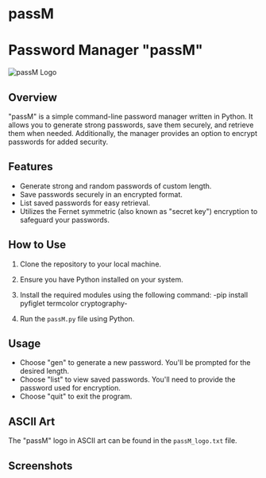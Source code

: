 # passM

# Password Manager "passM"

![passM Logo](passM_logo.png)

## Overview

"passM" is a simple command-line password manager written in Python. It allows you to generate strong passwords, save them securely, and retrieve them when needed. Additionally, the manager provides an option to encrypt passwords for added security.

## Features

- Generate strong and random passwords of custom length.
- Save passwords securely in an encrypted format.
- List saved passwords for easy retrieval.
- Utilizes the Fernet symmetric (also known as "secret key") encryption to safeguard your passwords.

## How to Use

1. Clone the repository to your local machine.
2. Ensure you have Python installed on your system.
3. Install the required modules using the following command:
   -pip install pyfiglet termcolor cryptography-

4. Run the `passM.py` file using Python.

## Usage

- Choose "gen" to generate a new password. You'll be prompted for the desired length.
- Choose "list" to view saved passwords. You'll need to provide the password used for encryption.
- Choose "quit" to exit the program.

## ASCII Art

The "passM" logo in ASCII art can be found in the `passM_logo.txt` file.

## Screenshots


